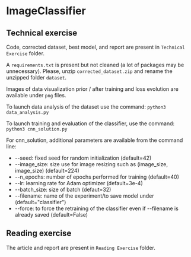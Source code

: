 # ImageClassifier

## Technical exercise

Code, corrected dataset, best model, and report are present in ```Technical Exercise``` folder.


A ```requirements.txt``` is present but not cleaned (a lot of packages may be unnecessary).
Please, unzip ```corrected_dataset.zip``` and rename the unzipped folder ```dataset```.

Images of data visualization prior / after training and loss evolution are available under ```png``` files.


To launch data analysis of the dataset use the command:
```python3 data_analysis.py```


To launch training and evaluation of the classifier, use the command:
```python3 cnn_solution.py```

For cnn_solution, additional parameters are available from the command line:

- --seed: fixed seed for random initialization (default=42)
- --image_size: size use for image resizing such as (image_size, image_size) (default=224)
- --n_epochs: number of epochs performed for training (default=40)
- --lr: learning rate for Adam optimizer (default=3e-4)
- --batch_size: size of batch (defaut=32)
- --filename: name of the experiment/to save model under (default="classifier")
- --force: to force the retraining of the classifier even if --filename is already saved (default=False)

## Reading exercise

The article and report are present in ```Reading Exercise``` folder.
